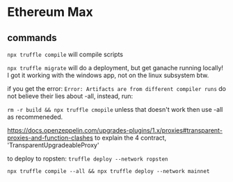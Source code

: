 Ethereum Max
============


## commands

`npx truffle compile` will compile scripts


`npx truffle migrate` will do a deployment, but get ganache running locally!  I got it working with the windows app, not on the linux subsystem btw.



if you get the error:  `Error: Artifacts are from different compiler runs` do not believe their lies about -all, instead, run: 

`rm -r build && npx truffle cmopile` unless that doesn't work then use -all as recommeneded.



https://docs.openzeppelin.com/upgrades-plugins/1.x/proxies#transparent-proxies-and-function-clashes to explain the 4 contract, 'TransparentUpgradeableProxy'


to deploy to ropsten:
`truffle deploy --network ropsten`


`npx truffle compile --all && npx truffle deploy --network mainnet`